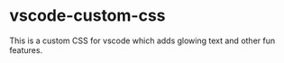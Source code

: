 # vscode-custom-css
This is a custom CSS for vscode which adds glowing text and other fun features.

